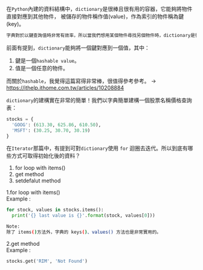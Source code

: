 在`Python`內建的資料結構中，`dictionary`是很棒且很有用的容器，它能夠將物件直接對應到其他物件，
被儲存的物件稱作值(value)，作為索引的物件稱為鍵(key)。
```bash
字典對於以鍵查詢值時非常有效率，所以當我們想用某個物件尋找另個物件時，dictionary是很好的選擇！
```
前面有提到，`dictionary`能夠將一個鍵對應到一個值，其中：
1. 鍵是一個`hashable value`。
2. 值是一個任意的物件。

而關於`hashable`，我覺得這篇寫得非常棒，很值得參考參考。
-> https://ithelp.ithome.com.tw/articles/10208884

`dictionary`的建構實在非常的簡單！我們以字典簡單建構一個股票名稱價格查詢表：
```python
stocks = {
  'GOOG': (613.30, 625.86, 610.50),
  'MSFT': (30.25, 30.70, 30.19)
}
```

在`Iterator`那篇中，有提到可對`dictionary`使用 `for` 迴圈去迭代。所以到底有哪些方式可取得初始化後的資料？
1. for loop with items()
2. get method
3. setdefalut method

1.for loop with items()
<br>Example :
```Python
for stock, values in stocks.items():
  print('{} last value is {}'.format(stock, values[0]))
```
```bash
Note:
除了 items()方法外，字典的 keys()、values() 方法也是非常實用的。
```

2.get method
<br>Example :
```Python
stocks.get('RIM', 'Not Found')
```
```bash
